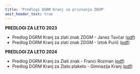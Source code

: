 ```yaml
---
title: 'Predlogi DGRM Kranj za priznanja ZDGM'
omit_header_text: true
---
```


**PREDLOGI ZA LETO 2023**
- Predlog DGRM Kranj za zlati znak ZDGM - Janez Tavčar ([pdf](/predlogi-za-znak-ali-plaketo/Predlog-DGRM_Kranj_za_zlati_znak_ZDGM-Janez_Tavcar.pdf))
- Predlog DGRM Kranj za zlati znak ZDGM - Iztok Purič ([pdf](/predlogi-za-znak-ali-plaketo/Predlog_DGRM_Kranj_za_zlati_znak_ZDGM-Iztok_Puric.pdf))

**PREDLOGI ZA LETO 2024**
- Predlog DGRM Kranj za Zlati znak - Franci Rozman ([pdf](/predlogi-za-znak-ali-plaketo/Predlog_DGRM_Kranj_za_Zlati_znak-Franci_Rozman.pdf))
- Predlog DGRM Kranj za Zlato plaketo - Gimnazija Kranj ([pdf](/predlogi-za-znak-ali-plaketo/Predlog_DGRM_Kranj_za_Zlato_plaketo-Gimnazija_Kranj.pdf))